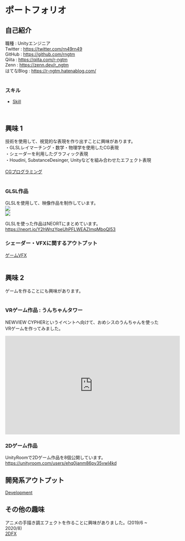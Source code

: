 # ポートフォリオ

## 自己紹介
職種 : Unityエンジニア <br>
Twitter : https://twitter.com/rn49rn49<br>
GitHub : https://github.com/rngtm <br>
Qiita : https://qiita.com/r-ngtm <br>
Zenn : https://zenn.dev/r_ngtm <br>
はてなBlog : https://r-ngtm.hatenablog.com/<br>
<br>

### スキル
* [Skill](markdown/01_skill.md)<br>
<br>

## 興味 1
技術を使用して、視覚的な表現を作り出すことに興味があります。<br>
・GLSLレイマーチング・数学・物理学を使用したCG表現<br>
・シェーダーを利用したグラフィック表現<br>
・Houdini, SubstanceDesinger, Unityなどを組み合わせたエフェクト表現<br>
<br>
[CGプログラミング](markdown/03_cg_programming.md)<br>
<br>


### GLSL作品
GLSLを使用して、映像作品を制作しています。<br>
<img src = "gif/raymarch/8_water_refraction.gif"><br>
<img src = "gif/raymarch/02_bamboo.gif"><br>

GLSLを使った作品はNEORTにまとめています。<br>
https://neort.io/Y2hWnzYpeUhPFLWEAZImqMboQI53

### シェーダー・VFXに関するアウトプット
[ゲームVFX](markdown/04_game_vfx.md)<br>
<br>

## 興味 2
ゲームを作ることにも興味があります。<br>
<br>

### VRゲーム作品 : うんちゃんタワー
NEWVIEW CYPHERというイベントへ向けて、おめシスのうんちゃんを使ったVRゲームを作ってみました。<br>
<iframe width="560" height="315" 
src="https://www.youtube.com/embed/K1InboPOOAY" 
frameborder="0" 
allow="accelerometer; autoplay; clipboard-write; encrypted-media; gyroscope; picture-in-picture" allowfullscreen></iframe>

### 2Dゲーム作品
UnityRoomで2Dゲーム作品を8個公開しています。<br>
https://unityroom.com/users/ehq0janm86py35vwl4kd<br>

## 開発系アウトプット
[Development](markdown/02_development.md)<br>

## その他の趣味
アニメの手描き調エフェクトを作ることに興味がありました。(2019/6 ~ 2020/8)<br>
[2DFX](markdown/09_2dfx.md) <br>

